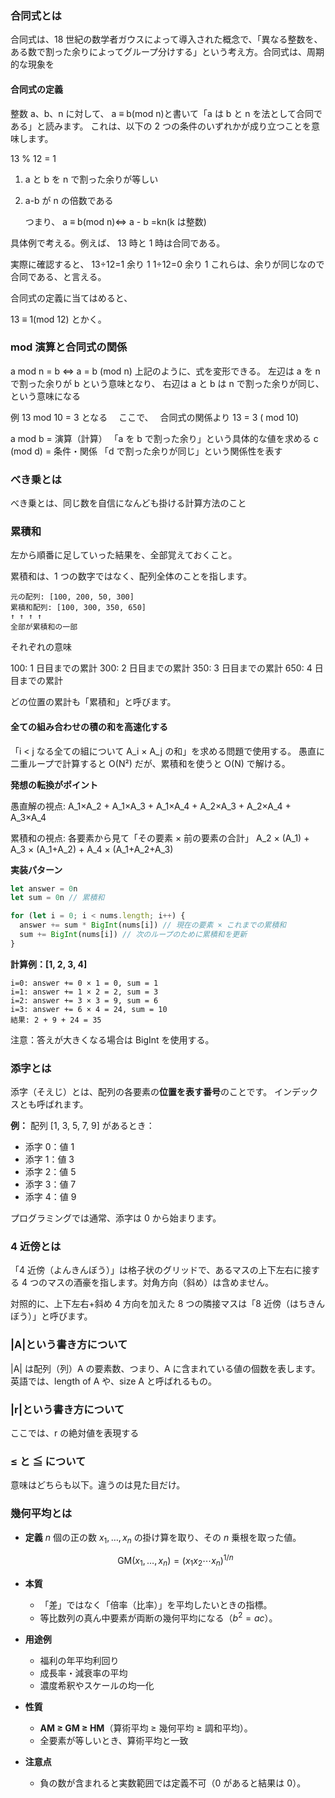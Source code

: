 ### 合同式とは

合同式は、18 世紀の数学者ガウスによって導入された概念で、「異なる整数を、ある数で割った余りによってグループ分けする」という考え方。合同式は、周期的な現象を

#### 合同式の定義

整数 a、b、n に対して、 a ≡ b(mod n)と書いて「a は b と n を法として合同である」と読みます。
これは、以下の 2 つの条件のいずれかが成り立つことを意味します。

13 % 12 = 1

1. a と b を n で割った余りが等しい
2. a-b が n の倍数である

   つまり、 a ≡ b(mod n)⇔ a - b =kn(k は整数)

具体例で考える。例えば、 13 時と 1 時は合同である。

実際に確認すると、
13÷12=1 余り 1
1÷12=0 余り 1
これらは、余りが同じなので合同である、と言える。

合同式の定義に当てはめると、

13 ≡ 1(mod 12) とかく。

### mod 演算と合同式の関係

a mod n = b ⇔ a = b (mod n)
上記のように、式を変形できる。
左辺は
a を n で割った余りが b という意味となり、
右辺は a と b は n で割った余りが同じ、という意味になる

例
13 mod 10 = 3 となる　
ここで、　
合同式の関係より
13 = 3 ( mod 10)

a mod b = 演算（計算）
「a を b で割った余り」という具体的な値を求める
c (mod d) = 条件・関係
「d で割った余りが同じ」という関係性を表す

### べき乗とは

べき乗とは、同じ数を自信になんども掛ける計算方法のこと

### 累積和

左から順番に足していった結果を、全部覚えておくこと。

累積和は、1 つの数字ではなく、配列全体のことを指します。

```
元の配列: [100, 200, 50, 300]
累積和配列: [100, 300, 350, 650]
↑ ↑ ↑ ↑
全部が累積和の一部
```

それぞれの意味

100: 1 日目までの累計
300: 2 日目までの累計
350: 3 日目までの累計
650: 4 日目までの累計

どの位置の累計も「累積和」と呼びます。

#### 全ての組み合わせの積の和を高速化する

「i < j なる全ての組について A_i × A_j の和」を求める問題で使用する。
愚直に二重ループで計算すると O(N²) だが、累積和を使うと O(N) で解ける。

**発想の転換がポイント**

愚直解の視点: A_1×A_2 + A_1×A_3 + A_1×A_4 + A_2×A_3 + A_2×A_4 + A_3×A_4

累積和の視点: 各要素から見て「その要素 × 前の要素の合計」
A_2 × (A_1) + A_3 × (A_1+A_2) + A_4 × (A_1+A_2+A_3)

**実装パターン**

```typescript
let answer = 0n
let sum = 0n // 累積和

for (let i = 0; i < nums.length; i++) {
  answer += sum * BigInt(nums[i]) // 現在の要素 × これまでの累積和
  sum += BigInt(nums[i]) // 次のループのために累積和を更新
}
```

**計算例：[1, 2, 3, 4]**

```
i=0: answer += 0 × 1 = 0, sum = 1
i=1: answer += 1 × 2 = 2, sum = 3
i=2: answer += 3 × 3 = 9, sum = 6
i=3: answer += 6 × 4 = 24, sum = 10
結果: 2 + 9 + 24 = 35
```

注意：答えが大きくなる場合は BigInt を使用する。

### 添字とは

添字（そえじ）とは、配列の各要素の**位置を表す番号**のことです。
インデックスとも呼ばれます。

**例：**
配列 [1, 3, 5, 7, 9] があるとき：

- 添字 0：値 1
- 添字 1：値 3
- 添字 2：値 5
- 添字 3：値 7
- 添字 4：値 9

プログラミングでは通常、添字は 0 から始まります。

### 4 近傍とは

「4 近傍（よんきんぼう）」は格子状のグリッドで、あるマスの上下左右に接する 4 つのマスの酒豪を指します。対角方向（斜め）は含めません。

対照的に、上下左右+斜め 4 方向を加えた 8 つの隣接マスは「8 近傍（はちきんぼう）」と呼びます。

### |A|という書き方について

|A| は配列（列）A の要素数、つまり、A に含まれている値の個数を表します。
英語では、length of A や、size A と呼ばれるもの。

### |r|という書き方について

ここでは、r の絶対値を表現する

### ≤ と ≦ について

意味はどちらも以下。違うのは見た目だけ。

### 幾何平均とは

- **定義**
  $n$ 個の正の数 $x_1,\dots,x_n$ の掛け算を取り、その $n$ 乗根を取った値。

  $$
    \mathrm{GM}(x_1,\dots,x_n)=\bigl(x_1x_2\cdots x_n\bigr)^{1/n}
  $$

- **本質**

  - 「差」ではなく「倍率（比率）」を平均したいときの指標。
  - 等比数列の真ん中要素が両断の幾何平均になる（$b^2=ac$）。

- **用途例**

  - 福利の年平均利回り
  - 成長率・減衰率の平均
  - 濃度希釈やスケールの均一化

- **性質**

  - **AM ≥ GM ≥ HM**（算術平均 ≥ 幾何平均 ≥ 調和平均）。
  - 全要素が等しいとき、算術平均と一致

- **注意点**

  - 負の数が含まれると実数範囲では定義不可（0 があると結果は 0）。
